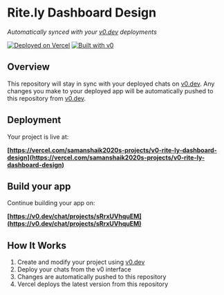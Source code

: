# Rite.ly Dashboard Design

*Automatically synced with your [v0.dev](https://v0.dev) deployments*

[![Deployed on Vercel](https://img.shields.io/badge/Deployed%20on-Vercel-black?style=for-the-badge&logo=vercel)](https://vercel.com/samanshaik2020s-projects/v0-rite-ly-dashboard-design)
[![Built with v0](https://img.shields.io/badge/Built%20with-v0.dev-black?style=for-the-badge)](https://v0.dev/chat/projects/sRrxUVhquEM)

## Overview

This repository will stay in sync with your deployed chats on [v0.dev](https://v0.dev).
Any changes you make to your deployed app will be automatically pushed to this repository from [v0.dev](https://v0.dev).

## Deployment

Your project is live at:

**[https://vercel.com/samanshaik2020s-projects/v0-rite-ly-dashboard-design](https://vercel.com/samanshaik2020s-projects/v0-rite-ly-dashboard-design)**

## Build your app

Continue building your app on:

**[https://v0.dev/chat/projects/sRrxUVhquEM](https://v0.dev/chat/projects/sRrxUVhquEM)**

## How It Works

1. Create and modify your project using [v0.dev](https://v0.dev)
2. Deploy your chats from the v0 interface
3. Changes are automatically pushed to this repository
4. Vercel deploys the latest version from this repository

